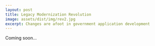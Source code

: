 ```yaml
---
layout: post
title: Legacy Modernization Revolution
image: assets/dist/img/rev2.jpg
excerpt: Changes are afoot in government application development
---
```

Coming soon...

<!---
With small variation, most projects have been
  -- legacy development revolution
    	-- encapsulation and retirement
 	-- agile development
	-- cloud for infrastructure
	-- open source
	-- DevOPs

--->